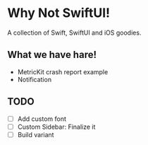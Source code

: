 # Why Not SwiftUI!

A collection of Swift, SwiftUI and iOS goodies.

## What we have hare!

- MetricKit crash report example
- Notification

## TODO

- [ ] Add custom font
- [ ] Custom Sidebar: Finalize it
- [ ] Build variant
